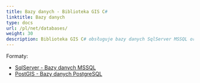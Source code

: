 ```yaml
---
title: Bazy danych - Biblioteka GIS C#
linktitle: Bazy danych
type: docs
url: /pl/net/databases/
weight: 30
description: Biblioteka GIS C# obsługuje bazy danych SqlServer MSSQL oraz bazy danych PostGIS PostgreSQL
---
```


Formaty:

- [SqlServer - Bazy danych MSSQL](/gis/pl/sql-server/)
- [PostGIS - Bazy danych PostgreSQL](/gis/pl/postgre-sql/)
